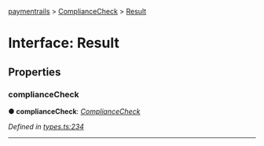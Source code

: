 [paymentrails](../README.md) > [ComplianceCheck](../modules/compliancecheck.md) > [Result](../interfaces/compliancecheck.result.md)



# Interface: Result


## Properties
<a id="compliancecheck"></a>

###  complianceCheck

**●  complianceCheck**:  *[ComplianceCheck](compliancecheck.compliancecheck-1.md)* 

*Defined in [types.ts:234](https://github.com/PaymentRails/javascript-sdk/blob/9b4ee77/lib/types.ts#L234)*





___


